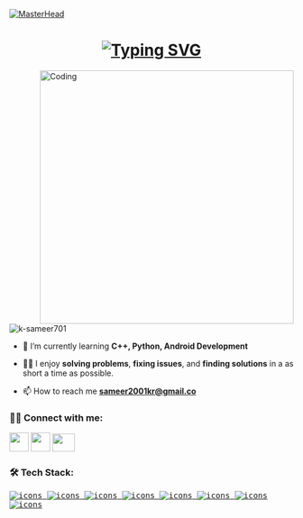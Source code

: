 [![MasterHead](https://blogger.googleusercontent.com/img/b/R29vZ2xl/AVvXsEjRCxl7GGxflQoamqaucgrH0IikHkeGrPHycfiCBAN8lU4ES7LEPkhwMOKkctGsQvP9kZXP3J5qN-xVAItkFi0er8kuJs26gVf2kwAjKcl7EeLvBSkwXveqWpWMx_kD8lryE1hmUdyk6HWJCNo_eaJ7GjoyW6UQVEfddVUJWdbrID7p30qxB3p3B22y/s1600/Android%20Devs%20Banner%20.png)](https://rishavchanda.io)
<h1 align="center">
<a href="https://git.io/typing-svg"><img src="https://readme-typing-svg.demolab.com?font=Fira+Code&pause=1000&random=false&width=435&lines=Hey+there%2C+I'm+Sameer+%F0%9F%91%8B;Learning+with+each+commit+%F0%9F%A7%91%E2%80%8D%F0%9F%92%BB" alt="Typing SVG" /></a>  
</h1>

<img align="right" alt="Coding" width="450"  src="https://media.giphy.com/media/f3iwJFOVOwuy7K6FFw/giphy.gif">
<p align="left"> <img src="https://komarev.com/ghpvc/?username=k-sameer701&label=Profile%20views&color=0e75b6&style=flat" alt="k-sameer701" /> </p>

- 🌱 I’m currently learning **C++, Python, Android Development**
- 👨‍💻 I enjoy **solving problems**, **fixing issues**, and **finding solutions** in a as short a time as possible.

- 📫 How to reach me **sameer2001kr@gmail.co**

<h3 align="left">🤙🏻 Connect with me:</h3>
<p align="left">
  <a href="https://www.hackerrank.com/profile/sameer_701" target="_blank" rel="noreferrer"> <kbd> <img
            src="https://upload.wikimedia.org/wikipedia/commons/4/40/HackerRank_Icon-1000px.png"
            width="34" /></a>
  <a href="https://leetcode.com/k-sameer_701/" target="_blank" rel="noreferrer"> <kbd> <img
            src="https://upload.wikimedia.org/wikipedia/commons/1/19/LeetCode_logo_black.png"
            width="34" /></a>
  <a href="https://stackoverflow.com/users/23629899/sameer-701"
        target="_blank" rel="noreferrer"> <kbd> <img
            src="https://upload.wikimedia.org/wikipedia/commons/e/ef/Stack_Overflow_icon.svg"
            width="40" height="32" /></a>
</p>
          
<h3 align="left">🛠️ Tech Stack:</h3>
<p align="left">
<kbd>
  <a href="https://www.cprogramming.com/" target="_blank" rel="noreferrer">
    <picture>
      <source
        media="(prefers-color-scheme: dark)"
        srcset="https://skillicons.dev/icons?i=c"
      />
      <img src="https://skillicons.dev/icons?i=c&theme=light" alt="icons" />
    </picture>
  </a>
</kbd>

<kbd>
  <a href="https://www.w3schools.com/cpp/" target="_blank" rel="noreferrer">
    <picture>
      <source
        media="(prefers-color-scheme: dark)"
        srcset="https://skillicons.dev/icons?i=cpp"
      />
      <img src="https://skillicons.dev/icons?i=cpp&theme=light" alt="icons" />
    </picture>
  </a>
</kbd>

<kbd>
  <a href="https://www.python.org" target="_blank" rel="noreferrer">
    <picture>
      <source
        media="(prefers-color-scheme: dark)"
        srcset="https://skillicons.dev/icons?i=python"
      />
      <img
        src="https://skillicons.dev/icons?i=python&theme=light"
        alt="icons"
      />
    </picture>
  </a>
</kbd>

<kbd>
  <a href="https://www.kotlinlang.org/" target="_blank" rel="noreferrer">
    <picture>
      <source
        media="(prefers-color-scheme: dark)"
        srcset="https://skillicons.dev/icons?i=kotlin"
      />
      <img
        src="https://skillicons.dev/icons?i=kotlin&theme=light"
        alt="icons"
      />
    </picture>
  </a>
</kbd>

<kbd>
  <a href="https://git-scm.com/" target="_blank" rel="noreferrer">
    <picture>
      <source
        media="(prefers-color-scheme: dark)"
        srcset="https://skillicons.dev/icons?i=git"
      />
      <img src="https://skillicons.dev/icons?i=git&theme=light" alt="icons" />
    </picture>
  </a>
</kbd>

<kbd>
  <a href="https://github.com/" target="_blank" rel="noreferrer">
    <picture>
      <source
        media="(prefers-color-scheme: dark)"
        srcset="https://skillicons.dev/icons?i=github"
      />
      <img
        src="https://skillicons.dev/icons?i=github&theme=light"
        alt="icons"
      />
    </picture>
  </a>
</kbd>

<kbd>
  <a
    href="https://developer.android.com/studio/"
    target="_blank"
    rel="noreferrer"
  >
    <picture>
      <source
        media="(prefers-color-scheme: dark)"
        srcset="https://skillicons.dev/icons?i=androidstudio"
      />
      <img
        src="https://skillicons.dev/icons?i=androidstudio&theme=light"
        alt="icons"
      />
    </picture>
  </a>
</kbd>

<kbd>
  <a href="https://code.visualstudio.com/" target="_blank" rel="noreferrer">
    <picture>
      <source
        media="(prefers-color-scheme: dark)"
        srcset="https://skillicons.dev/icons?i=vscode"
      />
      <img
        src="https://skillicons.dev/icons?i=vscode&theme=light"
        alt="icons"
      />
    </picture>
  </a>
</kbd>

</p>
